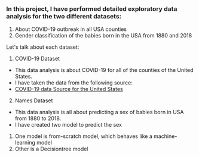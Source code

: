 ### In this project, I have performed detailed exploratory data analysis for the two different datasets:
1. About COVID-19 outbreak in all USA counties
2. Gender classification of the babies born in the USA from 1880 and 2018

Let's talk about each dataset:

1. COVID-19 Dataset
- This data analysis is about COVID-19 for all of the counties of the United States.
- I have taken the data from the following source:
- [COVID-19 data Source for the United States](https://usafacts.org/visualizations/coronavirus-covid-19-spread-map/)

2. Names Dataset
- This data analysis is all about predicting a sex of babies born in USA from 1880 to 2018.
- I have created two model to predict the sex
 1. One model is from-scratch model, which behaves like a machine-learning model
 2. Other is a Decisiontree model
